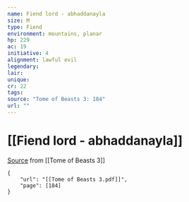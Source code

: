 ```yaml
---
name: Fiend lord - abhaddanayla
size: M
type: Fiend
environment: mountains, planar
hp: 229
ac: 19
initiative: 4
alignment: lawful evil
legendary: 
lair: 
unique: 
cr: 22
tags: 
source: "Tome of Beasts 3: 184"
url: ""
---
```

# [[Fiend lord - abhaddanayla]]

[Source](zotero://open-pdf/library/items/BLGR9HVR?page=184) from [[Tome of Beasts 3]]

```pdf
{
	"url": "[[Tome of Beasts 3.pdf]]",
	"page": [184]
}
```

